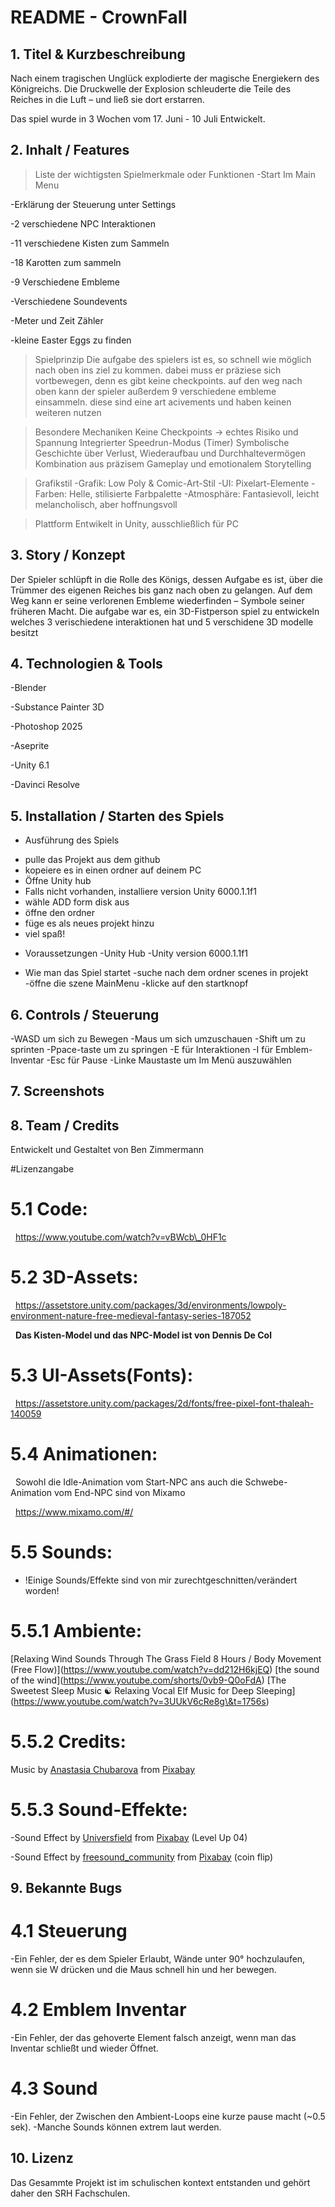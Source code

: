 # README - CrownFall

##  1. Titel & Kurzbeschreibung

Nach einem tragischen Unglück explodierte der magische Energiekern des Königreichs.
Die Druckwelle der Explosion schleuderte die Teile des Reiches in die Luft – und ließ sie dort erstarren.
 
Das spiel wurde in 3 Wochen vom 17. Juni - 10 Juli Entwickelt.

## 2.  Inhalt / Features

>Liste der wichtigsten Spielmerkmale oder Funktionen
	-Start Im Main Menu

-Erklärung der Steuerung unter Settings

-2 verschiedene NPC Interaktionen

-11 verschiedene Kisten zum Sammeln

-18 Karotten zum sammeln

-9 Verschiedene Embleme

-Verschiedene Soundevents

-Meter und Zeit Zähler

-kleine Easter Eggs zu finden

>Spielprinzip
Die aufgabe des spielers ist es, so schnell wie möglich nach oben ins ziel zu kommen. dabei muss er präziese sich vortbewegen, denn es gibt keine checkpoints. auf den weg nach
oben kann der spieler außerdem 9 verschiedene embleme einsammeln. diese sind eine art acivements und haben keinen weiteren nutzen

>Besondere Mechaniken
Keine Checkpoints -> echtes Risiko und Spannung
Integrierter Speedrun-Modus (Timer)
Symbolische Geschichte über Verlust, Wiederaufbau und Durchhaltevermögen
Kombination aus präzisem Gameplay und emotionalem Storytelling

>Grafikstil
-Grafik: Low Poly & Comic-Art-Stil
-UI: Pixelart-Elemente
-Farben: Helle, stilisierte Farbpalette
-Atmosphäre: Fantasievoll, leicht melancholisch, aber hoffnungsvoll

>Plattform
Entwikelt in Unity, ausschließlich für PC

## 3.  Story / Konzept

Der Spieler schlüpft in die Rolle des Königs,
dessen Aufgabe es ist, über die Trümmer des eigenen Reiches bis ganz nach oben zu gelangen.
Auf dem Weg kann er seine verlorenen Embleme wiederfinden – Symbole seiner früheren Macht.
Die aufgabe war es, ein 3D-Fistperson spiel zu entwickeln welches 3 verischiedene interaktionen hat und 5 verschidene 3D modelle besitzt

## 4.  Technologien & Tools

-Blender

-Substance Painter 3D

-Photoshop 2025

-Aseprite

-Unity 6.1

-Davinci Resolve

## 5.  Installation / Starten des Spiels

+ Ausführung des Spiels
 - pulle das Projekt aus dem github
 - kopeiere es in einen ordner auf deinem PC
 - Öffne Unity hub
 - Falls nicht vorhanden, installiere version Unity 6000.1.1f1
 - wähle ADD form disk aus
 - öffne den ordner
 - füge es als neues projekt hinzu
 - viel spaß!

+ Voraussetzungen
 -Unity Hub
 -Unity version 6000.1.1f1

+ Wie man das Spiel startet
 -suche nach dem ordner scenes in projekt
 -öffne die szene MainMenu
 -klicke auf den startknopf

## 6.  Controls / Steuerung

-WASD um sich zu Bewegen
-Maus um sich umzuschauen
-Shift um zu sprinten
-Ppace-taste um zu springen
-E für Interaktionen
-I für Emblem-Inventar
-Esc für Pause
-Linke Maustaste um Im Menü auszuwählen

## 7.  Screenshots



## 8.  Team / Credits

Entwickelt und Gestaltet von Ben Zimmermann

 #Lizenzangabe
# 5.1 Code:

&nbsp;		https://www.youtube.com/watch?v=vBWcb\_0HF1c

# 5.2 3D-Assets:

&nbsp;		https://assetstore.unity.com/packages/3d/environments/lowpoly-environment-nature-free-medieval-fantasy-series-187052

&nbsp;		**Das Kisten-Model und das NPC-Model ist von Dennis De Col**

# 5.3 UI-Assets(Fonts):

&nbsp;		https://assetstore.unity.com/packages/2d/fonts/free-pixel-font-thaleah-140059

# 5.4 Animationen:

&nbsp;		Sowohl die Idle-Animation vom Start-NPC ans auch die Schwebe-Animation vom End-NPC sind von Mixamo

&nbsp;		https://www.mixamo.com/#/

# 	5.5 Sounds:

- !Einige Sounds/Effekte sind von mir zurechtgeschnitten/verändert worden!

# 		5.5.1 Ambiente:

\[Relaxing Wind Sounds Through The Grass Field 8 Hours / Body Movement (Free Flow)](https://www.youtube.com/watch?v=dd212H6kjEQ)
\[the sound of the wind](https://www.youtube.com/shorts/0vb9-Q0oFdA)
\[The Sweetest Sleep Music ☯ Relaxing Vocal Elf Music for Deep Sleeping](https://www.youtube.com/watch?v=3UUkV6cRe8g\&t=1756s)

# 5.5.2 Credits:

 Music by <a href="https://pixabay.com/de/users/music\_for\_videos-26992513/?utm\_source=link-attribution\&utm\_medium=referral\&utm\_campaign=music\&utm\_content=111915">Anastasia Chubarova</a> 
 from <a href="https://pixabay.com/music//?utm\_source=link-attribution\&utm\_medium=referral\&utm\_campaign=music\&utm\_content=111915">Pixabay</a>

# 5.5.3 Sound-Effekte:

-Sound Effect by <a href="https://pixabay.com/de/users/universfield-28281460/?utm\_source=link-attribution\&utm\_medium=referral\&utm\_campaign=music\&utm\_content=243762">Universfield</a> from <a href="https://pixabay.com/sound-effects//?utm\_source=link-attribution\&utm\_medium=referral\&utm\_campaign=music\&utm\_content=243762">Pixabay</a> (Level Up 04)

-Sound Effect by <a href="https://pixabay.com/de/users/freesound\_community-46691455/?utm\_source=link-attribution\&utm\_medium=referral\&utm\_campaign=music\&utm\_content=88793">freesound\_community</a> from <a 								href="https://pixabay.com/sound-effects//?utm\_source=link-attribution\&utm\_medium=referral\&utm\_campaign=music\&utm\_content=88793">Pixabay</a> (coin flip)

## 9.  Bekannte Bugs

# 4.1 Steuerung
-Ein Fehler, der es dem Spieler Erlaubt, Wände unter 90° hochzulaufen, wenn sie W drücken und die Maus schnell hin und her bewegen.	

# 4.2 Emblem Inventar
-Ein Fehler, der das gehoverte Element falsch anzeigt, wenn man das Inventar schließt und wieder Öffnet.

# 4.3 Sound 
-Ein Fehler, der Zwischen den Ambient-Loops eine kurze pause macht (~0.5 sek).
-Manche Sounds können extrem laut werden.


## 10.  Lizenz

Das Gesammte Projekt ist im schulischen kontext entstanden und gehört daher den SRH Fachschulen.

